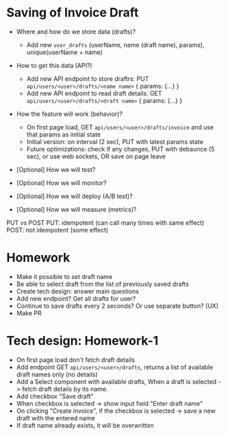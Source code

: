 # Saving of Invoice Draft

- Where and how do we store data (drafts)?
  - Add new `user_drafts` (userName, name (draft name), params), unique(userName + name)
- How to get this data (API?)
  - Add new API endpoint to store draftrs: PUT `api/users/<user>/drafts/<name name>` { params: {...} }
  - Add new API endpoint to read draft details: GET `api/users/<user>/drafts/<draft name>` { params: {...} }
- How the feature will work (behavior)?
  - On first page load, GET `api/users/<user>/drafts/invoice` and use that params as initial state
  - Initial version: on interval (2 sec), PUT with latest params state
  - Future optimizations: check if any changes, PUT with debaunce (5 sec), or use web sockets, OR save on page leave

- [Optional] How we will test?
- [Optional] How we will monitor?
- [Optional] How we will deploy (A/B test)?
- [Optional] How we will measure (metrics)?

PUT vs POST
PUT: idempotent (can call many times with same effect)
POST: not idempotent (some effect)

# Homework

- Make it possible to set draft name
- Be able to select draft from the list of previously saved drafts
- Create tech design: answer main questions
- Add new endpoint? Get all drafts for user?
- Continue to save drafts every 2 seconds? Or use separate button? (UX)
- Make PR

# Tech design: Homework-1

- On first page load don't fetch draft details
- Add endpoint GET `api/users/<user>/drafts`, returns a list of available draft names only (no details)
- Add a Select component with available drafts, When a draft is selected -> fetch draft details by its name.
- Add checkbox "Save draft"
- When checkbox is selected -> show input field "Enter draft name"
- On clicking "Create invoice", if the checkbox is selected -> save a new draft with the entered name
- If draft name already exists, it will be overwritten